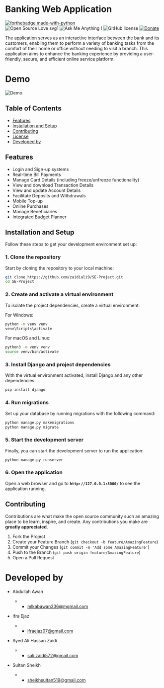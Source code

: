 # Banking Web Application
  [![forthebadge made-with-python](http://ForTheBadge.com/images/badges/made-with-python.svg)](https://www.python.org/) <br>
 ![Open Source Love svg1](https://badges.frapsoft.com/os/v1/open-source.svg?v=103)
  ![Ask Me Anything !](https://img.shields.io/badge/Ask%20me-anything-1abc9c.svg)
![GitHub license](https://img.shields.io/github/license/Naereen/StrapDown.js.svg)
  <a href="https://patreon.com/denysdovhan">
    <img src="https://img.shields.io/badge/support-patreon-F96854.svg?style=flat-square"
      alt="Donate" />
  </a>

  The application serves as an interactive interface between the bank and its customers, enabling them to perform a variety of banking tasks from the comfort of their home or office without needing to visit a branch. This application aims to enhance the banking experience by providing a user-friendly, secure, and efficient online service platform.

# Demo
![Demo](https://github.com/zaidiali9/SE-Project/blob/main/Demo.gif)

  ## Table of Contents

* [Features](#Features)
* [Installation and Setup](#setup)
* [Contributing](#contributing)
* [License](#license)
* [Developed by](#Developed-By)

## Features

-   Login and Sign-up systems
-   Real-time Bill Payments
-   Manage Card Details (including freeze/unfreeze functionality)
-   View and download Transaction Details
-   View and update Account Details
-   Facilitate Deposits and Withdrawals
-   Mobile Top-up
-   Online Purchases
-   Manage Beneficiaries
-   Integrated Budget Planner

## Installation and Setup

Follow these steps to get your development environment set up:

### 1. Clone the repository
Start by cloning the repository to your local machine:

```sh
git clone https://github.com/zaidiali9/SE-Project.git
cd SE-Project
```

### 2. Create and activate a virtual environment
To isolate the project dependencies, create a virtual environment:

For Windows:
```sh
python -m venv venv
venv\Scripts\activate
```

For macOS and Linux:
```sh
python3 -m venv venv
source venv/bin/activate
```

### 3. Install Django and project dependencies
With the virtual environment activated, install Django and any other dependencies:
```sh
pip install django
```

### 4. Run migrations
Set up your database by running migrations with the following command:
```sh
python manage.py makemigrations
python manage.py migrate
```

### 5. Start the development server
Finally, you can start the development server to run the application:
```sh
python manage.py runserver
```

### 6. Open the application
Open a web browser and go to **`http://127.0.0.1:8000/`** to see the application running.

## Contributing

Contributions are what make the open source community such an amazing place to be learn, inspire, and create. Any contributions you make are **greatly appreciated**.

1. Fork the Project
2. Create your Feature Branch (`git checkout -b feature/AmazingFeature`)
3. Commit your Changes (`git commit -m 'Add some AmazingFeature'`)
4. Push to the Branch (`git push origin feature/AmazingFeature`)
5. Open a Pull Request

# Developed by

* Abdullah Awan
  * - <mlkabawan336@mgmail.com>
  
* Ifra Ejaz
  * - <ifraejaz07@gmail.com>

* Syed Ali Hassan Zaidi
  * - <sali.zaidi572@gmail.com>

* Sultan Sheikh
  * - <sheikhsultan519@gmail.com>
